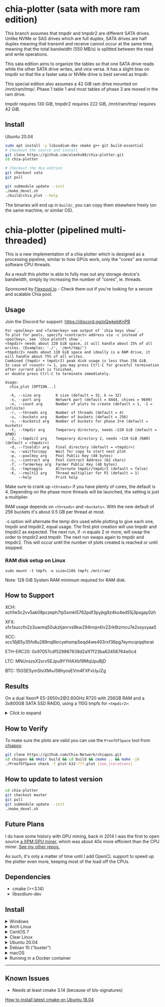 # chia-plotter (sata with more ram edition)

This branch assumes that tmpdir and tmpdir2 are different SATA drives. Unlike NVMe or SAS drives which are full duplex, 
SATA drives are half duplex meaning that transmit and receive cannot occur at the same time, meaning that the total 
bandwidth (550 MB/s) is splitted between the read and write operations.

This sata edition aims to organize the tables so that one SATA drive reads while the other SATA drive writes, and vice versa.
It has a slight bias on tmpdir so that the a faster sata or NVMe drive is best served as tmpdir.

This special edition also assumes a 42 GiB ram drive mounted on /mnt/ram/tmp/. Phase 1 table 1 and most tables of phase 3 are
moved in the ram drive.

tmpdir requires 130 GiB, tmpdir2 requires 222 GiB, /mnt/ram/tmp/ requires 42 GiB.


## Install

  <summary>Ubuntu 20.04</summary>
  
  ```bash
  sudo apt install -y libsodium-dev cmake g++ git build-essential
  # Checkout the source and install
  git clone https://github.com/alexhu98/chia-plotter.git 
  cd chia-plotter

  # Checkout the duo edition
  git checkout sata
  git pull

  git submodule update --init
  ./make_devel.sh
  ./build/chia_plot --help
  ```

  The binaries will end up in `build/`, you can copy them elsewhere freely (on the same machine, or similar OS).


# chia-plotter (pipelined multi-threaded)

This is a new implementation of a chia plotter which is designed as a processing pipeline,
similar to how GPUs work, only the "cores" are normal software CPU threads.

As a result this plotter is able to fully max out any storage device's bandwidth,
simply by increasing the number of "cores", ie. threads.

Sponsored by [Flexpool.io](https://www.flexpool.io/) - Check them out if you're looking for a secure and scalable Chia pool.

## Usage

Join the Discord for support: https://discord.gg/pQwkebKnPB

```
For <poolkey> and <farmerkey> see output of `chia keys show`.
To plot for pools, specify <contract> address via -c instead of <poolkey>, see `chia plotnft show`.
<tmpdir> needs about 220 GiB space, it will handle about 25% of all writes. (Examples: './', '/mnt/tmp/')
<tmpdir2> needs about 110 GiB space and ideally is a RAM drive, it will handle about 75% of all writes.
Combined (tmpdir + tmpdir2) peak disk usage is less than 256 GiB.
In case of <count> != 1, you may press Ctrl-C for graceful termination after current plot is finished,
or double press Ctrl-C to terminate immediately.

Usage:
  chia_plot [OPTION...]

  -k, --size arg       K size (default = 32, k <= 32)
  -x, --port arg       Network port (default = 8444, chives = 9699)
  -n, --count arg      Number of plots to create (default = 1, -1 = infinite)
  -r, --threads arg    Number of threads (default = 4)
  -u, --buckets arg    Number of buckets (default = 256)
  -v, --buckets3 arg   Number of buckets for phase 3+4 (default = buckets)
  -t, --tmpdir arg     Temporary directory, needs ~220 GiB (default = $PWD)
  -2, --tmpdir2 arg    Temporary directory 2, needs ~110 GiB [RAM] (default = <tmpdir>)
  -d, --finaldir arg   Final directory (default = <tmpdir>)
  -w, --waitforcopy    Wait for copy to start next plot
  -p, --poolkey arg    Pool Public Key (48 bytes)
  -c, --contract arg   Pool Contract Address (62 chars)
  -f, --farmerkey arg  Farmer Public Key (48 bytes)
  -G, --tmptoggle      Alternate tmpdir/tmpdir2 (default = false)
  -K, --rmulti2 arg    Thread multiplier for P2 (default = 1)
      --help           Print help
```

Make sure to crank up `<threads>` if you have plenty of cores, the default is 4.
Depending on the phase more threads will be launched, the setting is just a multiplier.

RAM usage depends on `<threads>` and `<buckets>`.
With the new default of 256 buckets it's about 0.5 GB per thread at most.

`-G` option will alternate the temp dirs used while plotting to give each one, tmpdir and tmpdir2, equal usage. The first plot creation will use tmpdir and tmpdir2 as expected. The next run, if -n equals 2 or more, will swap the order to tmpdir2 and tmpdir. The next run swaps again to tmpdir and tmpdir2. This will occur until the number of plots created is reached or until stopped.

### RAM disk setup on Linux
`sudo mount -t tmpfs -o size=110G tmpfs /mnt/ram/`

Note: 128 GiB System RAM minimum required for RAM disk.

## How to Support

XCH: xch1w5c2vv5ak08pczeph7tp5xmkl5762pdf3pyjkg9z4ks4ed55j3psgay0zh

XFX: xfx1succfn2z3uwmq50ukztjanrvs9kw294mqn4lv22rk6tzmcu7e2xsyxyaa5

XCC: xcc16j65y35fs8u289nq6krcyehsmp5eqd4we493rxf36pg7eymcqrqqltsrat

ETH-ERC20: 0x97057cdf529867838d2a1f7f23ba62456764e0cd

LTC: MNUnszsX2srv5EJpu9YYHAXb19MqUpuBjD

BTC: 15GSE5ymStxXMvJ58hyosEVm4FXFxUyJZg

## Results

On a dual Xeon® E5-2650v2<span>@</span>2.60GHz R720 with 256GB RAM and a 3x800GB SATA SSD RAID0, using a 110G tmpfs for `<tmpdir2>`:

<details>
  <summary>Click to expand</summary>
  
  ```
  Number of Threads: 16
  Number of Buckets: 2^8 (256)
  Working Directory:   /mnt/tmp3/chia/tmp/ 
  Working Directory 2: /mnt/tmp3/chia/tmp/ram/
  [P1] Table 1 took 17.2488 sec
  [P1] Table 2 took 145.011 sec, found 4294911201 matches
  [P1] Table 3 took 170.86 sec, found 4294940789 matches
  [P1] Table 4 took 203.713 sec, found 4294874801 matches
  [P1] Table 5 took 201.346 sec, found 4294830453 matches
  [P1] Table 6 took 195.928 sec, found 4294681297 matches
  [P1] Table 7 took 158.053 sec, found 4294486972 matches
  Phase 1 took 1092.2 sec
  [P2] max_table_size = 4294967296
  [P2] Table 7 scan took 15.5542 sec
  [P2] Table 7 rewrite took 37.7806 sec, dropped 0 entries (0 %)
  [P2] Table 6 scan took 46.7014 sec
  [P2] Table 6 rewrite took 65.7315 sec, dropped 581295425 entries (13.5352 %)
  [P2] Table 5 scan took 45.4663 sec
  [P2] Table 5 rewrite took 61.9683 sec, dropped 761999997 entries (17.7423 %)
  [P2] Table 4 scan took 44.8217 sec
  [P2] Table 4 rewrite took 61.36 sec, dropped 828847725 entries (19.2985 %)
  [P2] Table 3 scan took 44.9121 sec
  [P2] Table 3 rewrite took 61.5872 sec, dropped 855110820 entries (19.9097 %)
  [P2] Table 2 scan took 43.641 sec
  [P2] Table 2 rewrite took 59.6939 sec, dropped 865543167 entries (20.1528 %)
  Phase 2 took 620.488 sec
  Wrote plot header with 268 bytes
  [P3-1] Table 2 took 73.1018 sec, wrote 3429368034 right entries
  [P3-2] Table 2 took 42.3999 sec, wrote 3429368034 left entries, 3429368034 final
  [P3-1] Table 3 took 68.9318 sec, wrote 3439829969 right entries
  [P3-2] Table 3 took 43.8179 sec, wrote 3439829969 left entries, 3439829969 final
  [P3-1] Table 4 took 71.3236 sec, wrote 3466027076 right entries
  [P3-2] Table 4 took 46.2887 sec, wrote 3466027076 left entries, 3466027076 final
  [P3-1] Table 5 took 70.6369 sec, wrote 3532830456 right entries
  [P3-2] Table 5 took 45.5857 sec, wrote 3532830456 left entries, 3532830456 final
  [P3-1] Table 6 took 75.8534 sec, wrote 3713385872 right entries
  [P3-2] Table 6 took 48.8266 sec, wrote 3713385872 left entries, 3713385872 final
  [P3-1] Table 7 took 83.2586 sec, wrote 4294486972 right entries
  [P3-2] Table 7 took 56.3803 sec, wrote 4294486972 left entries, 4294486972 final
  Phase 3 took 733.323 sec, wrote 21875928379 entries to final plot
  [P4] Starting to write C1 and C3 tables  
  [P4] Finished writing C1 and C3 tables   
  [P4] Writing C2 table
  [P4] Finished writing C2 table
  Phase 4 took 84.6697 sec, final plot size is 108828428322 bytes
  Total plot creation time was 2530.76 sec 
  ```
</details>

## How to Verify

To make sure the plots are valid you can use the `ProofOfSpace` tool from [chiapos](https://github.com/Chia-Network/chiapos):

```bash
git clone https://github.com/Chia-Network/chiapos.git
cd chiapos && mkdir build && cd build && cmake .. && make -j8
./ProofOfSpace check -f plot-k32-???.plot [num_iterations]
```

## How to update to latest version

```bash
cd chia-plotter
git checkout master
git pull
git submodule update --init
./make_devel.sh
```

## Future Plans

I do have some history with GPU mining, back in 2014 I was the first to open source [a XPM GPU miner,](https://github.com/madMAx43v3r/xpmclient)
which was about 40x more efficient than the CPU miner. [See my other repos.](https://github.com/madMAx43v3r?tab=repositories)

As such, it's only a matter of time until I add OpenCL support to speed up the plotter even more,
keeping most of the load off the CPUs.

## Dependencies

- cmake (>=3.14)
- libsodium-dev

## Install

<details>
  <summary>Windows</summary>
  
  Binaries built by [stotiks](https://github.com/stotiks) can be found here:
https://github.com/stotiks/chia-plotter/releases

</details>

<details>
  <summary>Arch Linux</summary>

  First, install dependencies from pacman:
  ```bash
  sudo pacman -S cmake libsodium gmp gcc11
  ```
  Then, clone and compile the project:
  ```bash
  # Checkout the source and install
  git clone https://github.com/madMAx43v3r/chia-plotter.git
  cd chia-plotter

  git submodule update --init
  ./make_devel.sh
  ./build/chia_plot --help
  ```
</details>

<details>
  <summary>CentOS 7</summary>
  
  ```bash
  git clone https://github.com/madMAx43v3r/chia-plotter.git
  cd chia-plotter

  git submodule update --init
  sudo yum install epel-release -y
  sudo yum install cmake3 libsodium libsodium-static -y
  ln /usr/bin/cmake3 /usr/bin/cmake
  # Install a package with repository for your system:
  # On CentOS, install package centos-release-scl available in CentOS repository:
  sudo yum install centos-release-scl -y
  # Install the collection:
  sudo yum install devtoolset-7 -y
  # Start using software collections:
  scl enable devtoolset-7 bash
  ./make_devel.sh
  ./build/chia_plot --help
  ```
</details>

<details>
  <summary>Clear Linux</summary>
  
  ```bash
  sudo swupd update
  sudo swupd bundle-add c-basic devpkg-libsodium git wget

  echo PATH=$PATH:/usr/local/bin/ # for statically compiled cmake if not already in your PATH

  # Install libsodium
  cd /tmp
  wget https://download.libsodium.org/libsodium/releases/LATEST.tar.gz
  tar -xvf LATEST.tar.gz
  cd libsodium-stable
  ./configure
  make && make check
  sudo make install
  # Checkout the source and install
  cd ~/
  git clone https://github.com/madMAx43v3r/chia-plotter.git 
  cd ~/chia-plotter
  git submodule update --init
  ./make_devel.sh
  ./build/chia_plot --help
  ```
</details>

<details>
  <summary>Ubuntu 20.04</summary>
  
  ```bash
  sudo apt install -y libsodium-dev cmake g++ git build-essential
  # Checkout the source and install
  git clone https://github.com/madMAx43v3r/chia-plotter.git 
  cd chia-plotter

  git submodule update --init
  ./make_devel.sh
  ./build/chia_plot --help
  ```

  The binaries will end up in `build/`, you can copy them elsewhere freely (on the same machine, or similar OS).
</details>

<details>
  <summary>Debian 10 ("buster")</summary>

  Make sure to add buster-backports to your sources.list otherwise the installation will fail because an older cmake version. See the [debian backport documentation](https://backports.debian.org/Instructions/) for reference.

  ```bash
  # Install cmake 3.16 from buster-backports
  sudo apt install -t buster-backports cmake
  sudo apt install -y libsodium-dev g++ git
  # Checkout the source and install
  git clone https://github.com/madMAx43v3r/chia-plotter.git 
  cd chia-plotter

  git submodule update --init
  ./make_devel.sh
  ./build/chia_plot --help
  ```
  The binaries will end up in `build/`, you can copy them elsewhere freely (on the same machine, or similar OS).
</details>

<details>
  <summary>macOS</summary>
  
  First you need to install the [Brew](https://brew.sh/) package manager and [Xcode](https://apps.apple.com/app/xcode/id497799835) OR [Xcode Command Line Tools](https://developer.apple.com/download/).
  ```bash
  # Download Xcode Command Line Tools (skip if you already have Xcode)
  xcode-select --install

  # Now download chia-plotter's dependencies
  brew install libsodium cmake git autoconf automake libtool wget
  brew link cmake
  git clone https://github.com/madMAx43v3r/chia-plotter.git 
  cd chia-plotter
  git submodule update --init
  ./make_devel.sh
  ./build/chia_plot --help
  ```

  Linking libsodium should be performed automatically, but in case of failure please follow these instructions:
  ```
  # If you downloaded Xcode run these:
  sudo ln -s /usr/local/include/sodium.h /Applications/Xcode.app/Contents/Developer/Platforms/MacOSX.platform/Developer/SDKs/MacOSX.sdk/usr/include/
  sudo ln -s /usr/local/include/sodium /Applications/Xcode.app/Contents/Developer/Platforms/MacOSX.platform/Developer/SDKs/MacOSX.sdk/usr/include/

  # If you downloaded CommandLineTools run these:
  sudo ln -s /usr/local/include/sodium.h /Library/Developer/CommandLineTools/usr/include
  sudo ln -s /usr/local/include/sodium /Library/Developer/CommandLineTools/usr/include

  ```

  Confirm which directory you have on YOUR Mac before applying following commands
  ```
  # For x86_64 Macs
  wget https://raw.githubusercontent.com/facebookincubator/fizz/master/build/fbcode_builder/CMake/FindSodium.cmake -O /usr/local/opt/cmake/share/cmake/Modules/FindSodium.cmake
  ```
   or
  ``` 
  # For ARM64 (M1) Macs
  wget https://raw.githubusercontent.com/facebookincubator/fizz/master/build/fbcode_builder/CMake/FindSodium.cmake -O /opt/homebrew/Cellar/cmake/*/share/cmake/Modules/FindSodium.cmake
  ```

  If a maximum open file limit error occurs (as default OS setting is 256, which is too low for default bucket size of `256`), run this before starting the plotter
  ```
  ulimit -n 3000
  ```
  This file limit change will only affect the current session.
</details>

<details>
  <summary>Running in a Docker container</summary>

  In some setups and scenarios, it could be useful to run your plotter inside a Docker container. This could be potentially useful while running `chia-plotter` in Windows.

  To do so, [install Docker](https://docs.docker.com/get-docker/) on your computer and them run the following command:

  ```sh
  docker run \
    -v <path-to-your-tmp-dir>:/mnt/harvester \
    -v <path-to-your-final-dir>:/mnt/farm \
    odelucca/chia-plotter \
      -t /mnt/harvester/ \
      -d /mnt/farm/ \
      -p <pool-key> \
      -f <farm-key> \
      -r <number-of-CPU-cores>
  ```
  > 💡 You can provide any of the plotter arguments after the image name (`odelucca/chia-plotter`)

  In a Linux benchmark, we were able to find that running in Docker is only 5% slower than running in native OS.

  For Windows users, you should check if your Docker configuration has any RAM or CPU limits. Since Docker runs inside HyperV, that could potentially constrain your hardware usage. In any case, you can set the RAM limits with the `-m` flag (after the `docker run` command).

  ### Regarding multithread in Docker

  While running in Windows, you may need to proper configure your Docker to allow multi CPUs. You can do so by following [this article](https://www.thorsten-hans.com/docker-container-cpu-limits-explained/)

  In a nutshell, you could also pass the `--cpus` flag to your `docker run` command in order to achieve the same result.

  So, for example, the following command...
  ```sh
  docker run \
    -v <path-to-your-tmp-dir>:/mnt/harvester \
    -v <path-to-your-final-dir>:/mnt/farm \
    -m 8G \
    --cpus 8 \
    odelucca/chia-plotter \
      -t /mnt/harvester/ \
      -d /mnt/farm/ \
      -p <pool-key> \
      -f <farm-key> \
      -r 8
  ```

  ...would run your plotter with 8 CPU cores and 8GB of RAM.

  ### Building a Docker container
  Make sure your submodules are up-to-date by running `git submodule update --init`, then simply build with `docker build .`
</details>

---

## Known Issues

- Needs at least cmake 3.14 (because of bls-signatures)

[How to install latest cmake on Ubuntu 18.04](https://askubuntu.com/questions/1203635/installing-latest-cmake-on-ubuntu-18-04-3-lts-run-via-wsl-openssl-error)
